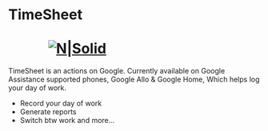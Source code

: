 # TimeSheet &nbsp;&nbsp;&nbsp;&nbsp;&nbsp;&nbsp;&nbsp;&nbsp;&nbsp;&nbsp;&nbsp;&nbsp;&nbsp;&nbsp;&nbsp;&nbsp;&nbsp;&nbsp;&nbsp;&nbsp;&nbsp;&nbsp;&nbsp;&nbsp;&nbsp;&nbsp;&nbsp;&nbsp;&nbsp;&nbsp;&nbsp;&nbsp;&nbsp;&nbsp;&nbsp;&nbsp;&nbsp;&nbsp;&nbsp;&nbsp;&nbsp;&nbsp;&nbsp;&nbsp;&nbsp;&nbsp;&nbsp;&nbsp;&nbsp;&nbsp;&nbsp;&nbsp;&nbsp;&nbsp;&nbsp;&nbsp;&nbsp;&nbsp;&nbsp;&nbsp;&nbsp;&nbsp;&nbsp;&nbsp;&nbsp;&nbsp;&nbsp;&nbsp;&nbsp;&nbsp;&nbsp;&nbsp;&nbsp;&nbsp;&nbsp;&nbsp;&nbsp;&nbsp;&nbsp;&nbsp;&nbsp;&nbsp;&nbsp;&nbsp;&nbsp;&nbsp;&nbsp;&nbsp;[![N|Solid](https://lh3.googleusercontent.com/-VrPSpmjoFJk/WVE_rJOs68I/AAAAAAABT4k/EsAIwkQnRjUAmQZU_7p3MJDtLaymXSBowCMYCGAYYCw/h192-w192/TimeSheet_192.png?sz=64)](https://timesheet-81c18.firebaseapp.com/)

TimeSheet is an actions on Google. Currently available on Google Assistance supported phones, Google Allo & Google Home, Which helps log your day of work.

  - Record your day of work
  - Generate reports
  - Switch btw work and more...
